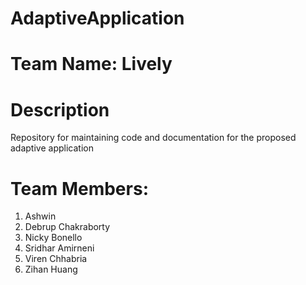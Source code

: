# AdaptiveApplication

# Team Name: Lively

# Description
Repository for maintaining code and documentation for the proposed adaptive application

# Team Members:
1) Ashwin
2) Debrup Chakraborty
3) Nicky Bonello 
4) Sridhar Amirneni
5) Viren Chhabria
6) Zihan Huang
